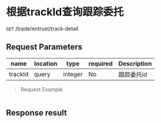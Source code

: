 # 根据trackId查询跟踪委托

`GET` /trade/entrust/track-detail

## Request Parameters

| name      | location    | type      | required | Description     |
|---------|-------|---------|----|--------|
| trackId | query | integer | No  | 跟踪委托id |

> Request Example

```shell

```

## Response result

```json

```

